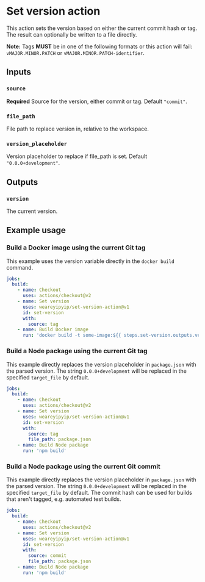 # Set version action

This action sets the version based on either the current commit hash or tag.
The result can optionally be written to a file directly.

**Note:** Tags **MUST** be in one of the following formats or this action will fail: `vMAJOR.MINOR.PATCH` or `vMAJOR.MINOR.PATCH-identifier`.

## Inputs

### `source`

**Required** Source for the version, either commit or tag. Default `"commit"`.

### `file_path`

File path to replace version in, relative to the workspace.

### `version_placeholder`

Version placeholder to replace if file_path is set. Default `"0.0.0+development"`.

## Outputs

### `version`

The current version.

## Example usage

### Build a Docker image using the current Git tag

This example uses the version variable directly in the `docker build` command.

```yaml
jobs:
  build:
    - name: Checkout
      uses: actions/checkout@v2
    - name: Set version
      uses: weareyipyip/set-version-action@v1
      id: set-version
      with:
        source: tag
    - name: Build Docker image
      run: 'docker build -t some-image:${{ steps.set-version.outputs.version }}'
```

### Build a Node package using the current Git tag

This example directly replaces the version placeholder in `package.json` with the parsed version. The string `0.0.0+development` will be replaced in the specified `target_file` by default.

```yaml
jobs:
  build:
    - name: Checkout
      uses: actions/checkout@v2
    - name: Set version
      uses: weareyipyip/set-version-action@v1
      id: set-version
      with:
        source: tag
        file_path: package.json
    - name: Build Node package
      run: 'npm build'
```

### Build a Node package using the current Git commit

This example directly replaces the version placeholder in `package.json` with the parsed version. The string `0.0.0+development` will be replaced in the specified `target_file` by default. The commit hash can be used for builds that aren't tagged, e.g. automated test builds.

```yaml
jobs:
  build:
    - name: Checkout
      uses: actions/checkout@v2
    - name: Set version
      uses: weareyipyip/set-version-action@v1
      id: set-version
      with:
        source: commit
        file_path: package.json
    - name: Build Node package
      run: 'npm build'
```
